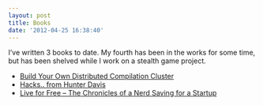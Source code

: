 ```yaml
---
layout: post
title: Books
date: '2012-04-25 16:38:40'
---
```



I’ve written 3 books to date. My fourth has been in the works for some time, but has been shelved while I work on a stealth game project.

- [Build Your Own Distributed Compilation Cluster](http://www.hunterdavis.com/build-your-own-distributed-compilation-cluster-ebook/)
- [Hacks.. from Hunter Davis](http://www.hunterdavis.com/ebook-hacks-from-hunter-davis/)
- [Live for Free – The Chronicles of a Nerd Saving for a Startup](http://www.hunterdavis.com/live-for-free-ebook/)


